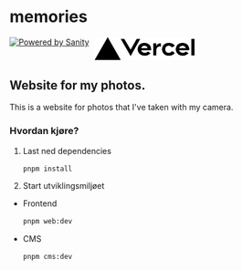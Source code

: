 # memories
<div aling="center" style="display: flex;gap: 10px; margin: 10px auto;">
  <a href="https://sanity.io" target="_blank" rel="noopener">
    <img src="https://cdn.sanity.io/images/3do82whm/next/51af00784c5addcf63ae7f0c416756acca7e63ac-353x71.svg?dl=sanity-logo.svg" width="180" alt="Powered by Sanity" />
  </a>

  <a href="https://vercel.com/?utm_source=echo-webkom&utm_campaign=oss" target="_blank" rel="noopener">
    <img src="apps/web/public/vercel.svg" width="175" alt="Powered by Vercel" />
  </a>
</div>

## Website for my photos.
This is a website for photos that I've taken with my camera.

### Hvordan kjøre?

1. Last ned dependencies 
    ```sh
    pnpm install
    ```

2. Start utviklingsmiljøet
  * Frontend 
      ```sh
      pnpm web:dev
      ```
  * CMS 
      ```sh
      pnpm cms:dev
      ```
